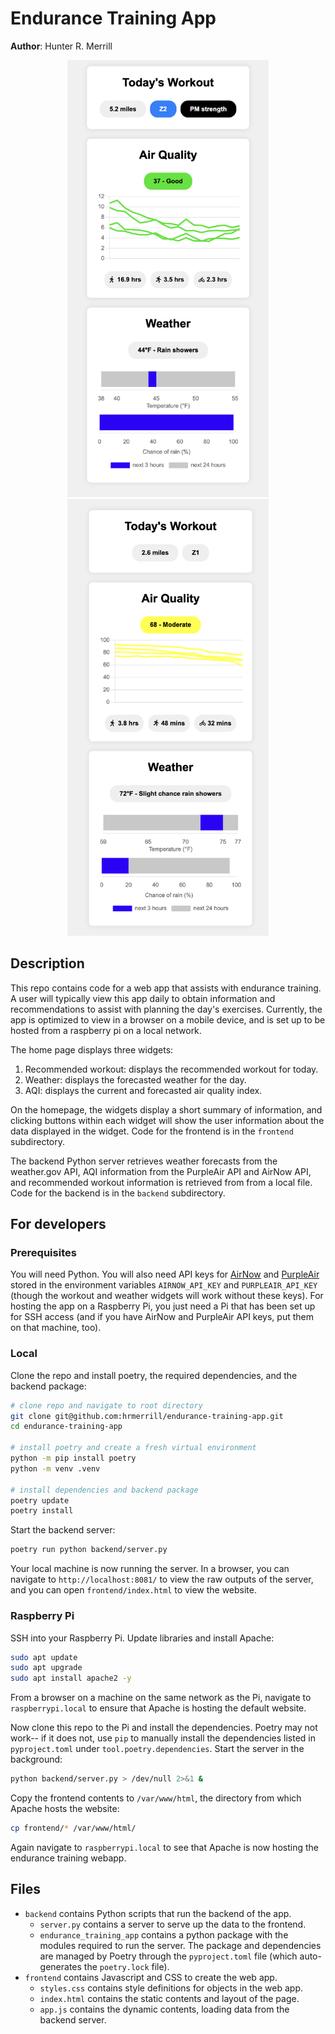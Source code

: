# Endurance Training App

**Author**: Hunter R. Merrill

<p float="left" align="middle">
  <img src="resources/app_screenshot.png" width="322" height="699"/>
  <img src="resources/app_screenshot_2.png" width="322" height="699"/> 
</p>

## Description
This repo contains code for a web app that assists with endurance training. A user will typically view this app daily to obtain information and recommendations to assist with planning the day's exercises. Currently, the app is optimized to view in a browser on a mobile device, and is set up to be hosted from a raspberry pi on a local network.

The home page displays three widgets:
1. Recommended workout: displays the recommended workout for today.
2. Weather: displays the forecasted weather for the day.
3. AQI: displays the current and forecasted air quality index.

On the homepage, the widgets display a short summary of information, and clicking buttons within each widget will show the user information about the data displayed in the widget. Code for the frontend is in the `frontend` subdirectory.

The backend Python server retrieves weather forecasts from the weather.gov API, AQI information from the PurpleAir API and AirNow API, and recommended workout information is retrieved from from a local file. Code for the backend is in the `backend` subdirectory.

## For developers

### Prerequisites
You will need Python. You will also need API keys for [AirNow](https://docs.airnowapi.org/) and [PurpleAir](https://api.purpleair.com/) stored in the environment variables `AIRNOW_API_KEY` and `PURPLEAIR_API_KEY` (though the workout and weather widgets will work without these keys). For hosting the app on a Raspberry Pi, you just need a Pi that has been set up for SSH access (and if you have AirNow and PurpleAir API keys, put them on that machine, too).

### Local
Clone the repo and install poetry, the required dependencies, and the backend package:
```bash
# clone repo and navigate to root directory
git clone git@github.com:hrmerrill/endurance-training-app.git
cd endurance-training-app

# install poetry and create a fresh virtual environment
python -m pip install poetry
python -m venv .venv

# install dependencies and backend package
poetry update
poetry install
```

Start the backend server:
```bash
poetry run python backend/server.py
```

Your local machine is now running the server. In a browser, you can navigate to `http://localhost:8081/` to view the raw outputs of the server, and you can open `frontend/index.html` to view the website.

### Raspberry Pi
SSH into your Raspberry Pi. Update libraries and install Apache:
```bash
sudo apt update
sudo apt upgrade
sudo apt install apache2 -y
```

From a browser on a machine on the same network as the Pi, navigate to `raspberrypi.local` to ensure that Apache is hosting the default website.

Now clone this repo to the Pi and install the dependencies. Poetry may not work-- if it does not, use `pip` to manually install the dependencies listed in `pyproject.toml` under `tool.poetry.dependencies`. Start the server in the background:
```bash
python backend/server.py > /dev/null 2>&1 &
```

Copy the frontend contents to `/var/www/html`, the directory from which Apache hosts the website:
```bash
cp frontend/* /var/www/html/
```

Again navigate to `raspberrypi.local` to see that Apache is now hosting the endurance training webapp.

## Files
* `backend` contains Python scripts that run the backend of the app.
  - `server.py` contains a server to serve up the data to the frontend.
  - `endurance_training_app` contains a python package with the modules required to run the server. The package and dependencies are managed by Poetry through the `pyproject.toml` file (which auto-generates the `poetry.lock` file).
* `frontend` contains Javascript and CSS to create the web app.
  - `styles.css` contains style definitions for objects in the web app.
  - `index.html` contains the static contents and layout of the page.
  - `app.js` contains the dynamic contents, loading data from the backend server.